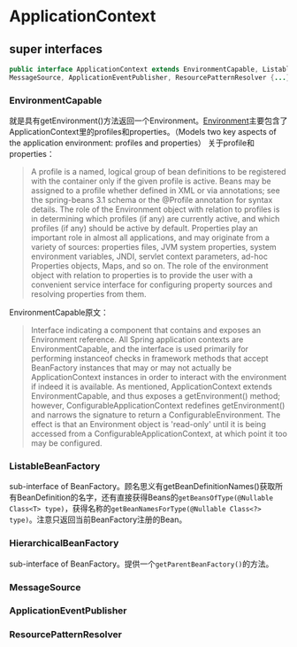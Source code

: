 # ApplicationContext

## super interfaces

```java
public interface ApplicationContext extends EnvironmentCapable, ListableBeanFactory, HierarchicalBeanFactory,
MessageSource, ApplicationEventPublisher, ResourcePatternResolver {...}
```

### EnvironmentCapable

就是具有getEnvironment()方法返回一个Environment。[Environment](./Empty.md)主要包含了ApplicationContext里的profiles和properties。（Models two key aspects of the application environment: profiles and properties）
关于profile和properties：

> A profile is a named, logical group of bean definitions to be registered with the container only if the given profile is active. Beans may be assigned to a profile whether defined in XML or via annotations; see the spring-beans 3.1 schema or the @Profile annotation for syntax details. The role of the Environment object with relation to profiles is in determining which profiles (if any) are currently active, and which profiles (if any) should be active by default.
> Properties play an important role in almost all applications, and may originate from a variety of sources: properties files, JVM system properties, system environment variables, JNDI, servlet context parameters, ad-hoc Properties objects, Maps, and so on. The role of the environment object with relation to properties is to provide the user with a convenient service interface for configuring property sources and resolving properties from them.

EnvironmentCapable原文：

> Interface indicating a component that contains and exposes an Environment reference.
> All Spring application contexts are EnvironmentCapable, and the interface is used primarily for performing instanceof checks in framework methods that accept BeanFactory instances that may or may not actually be ApplicationContext instances in order to interact with the environment if indeed it is available.
> As mentioned, ApplicationContext extends EnvironmentCapable, and thus exposes a getEnvironment() method; however, ConfigurableApplicationContext redefines getEnvironment() and narrows the signature to return a ConfigurableEnvironment. The effect is that an Environment object is 'read-only' until it is being accessed from a ConfigurableApplicationContext, at which point it too may be configured.

### ListableBeanFactory

sub-interface of BeanFactory。顾名思义有getBeanDefinitionNames()获取所有BeanDefinition的名字，还有直接获得Beans的`getBeansOfType(@Nullable Class<T> type)`，获得名称的`getBeanNamesForType(@Nullable Class<?> type)`。注意只返回当前BeanFactory注册的Bean。

### HierarchicalBeanFactory

sub-interface of BeanFactory。提供一个`getParentBeanFactory()`的方法。

### MessageSource

### ApplicationEventPublisher

### ResourcePatternResolver
